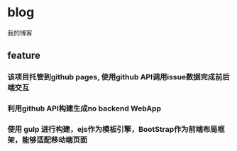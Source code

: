 # blog
我的博客

## feature
### 该项目托管到github pages,  使用github API调用issue数据完成前后端交互
### 利用github API构建生成no backend WebApp
### 使用 gulp 进行构建，ejs作为模板引擎，BootStrap作为前端布局框架，能够适配移动端页面
